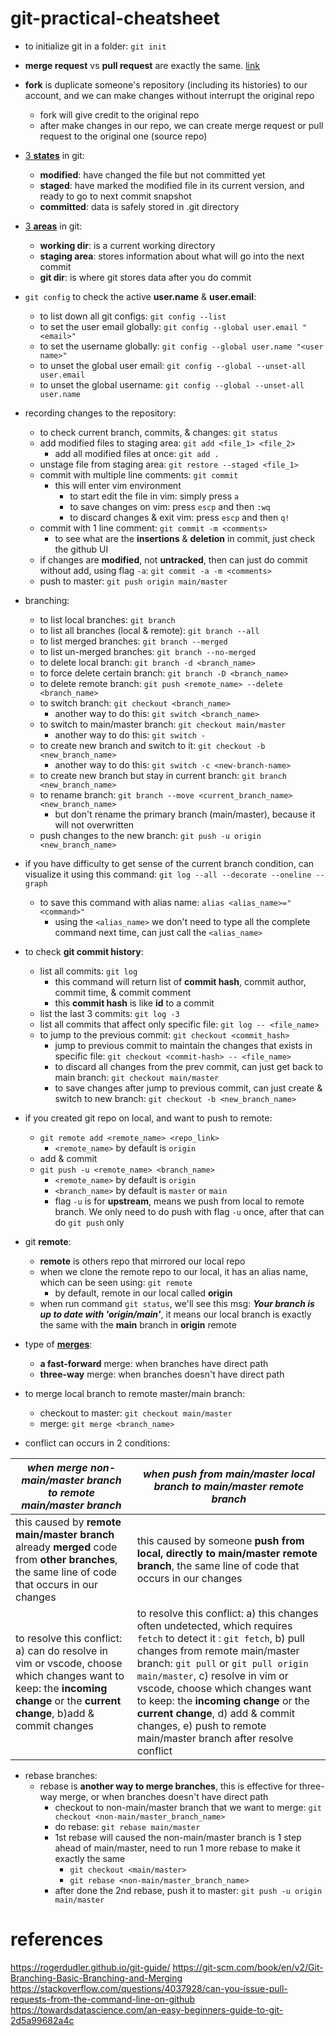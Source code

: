 # git-practical-cheatsheet

- to initialize git in a folder: `git init `
- **merge request** vs **pull request** are exactly the same. [link](https://stackoverflow.com/questions/22199432/pull-request-vs-merge-request)
- **fork** is duplicate someone's repository (including its histories) to our account, and we can make changes without interrupt the original repo
    - fork will give credit to the original repo
    - after make changes in our repo, we can create merge request or pull request to the original one (source repo)

- [3 **states**](https://serengetitech.com/tech/three-states-of-git-and-three-sections-of-a-git-project/) in git:
    - **modified**: have changed the file but not committed yet
    - **staged**: have marked the modified file in its current version, and ready to go to next commit snapshot
    - **committed**: data is safely stored in .git directory

- [3 **areas**](https://serengetitech.com/tech/three-states-of-git-and-three-sections-of-a-git-project/) in git:
    - **working dir**: is a current working directory
    - **staging area**: stores information about what will go into the next commit
    - **git dir**: is where git stores data after you do commit

- `git config` to check the active **user.name** & **user.email**:
    - to list down all git configs: `git config --list`
    - to set the user email globally: `git config --global user.email "<email>"`
    - to set the username globally: `git config --global user.name "<user name>"`
    - to unset the global user email: `git config --global --unset-all user.email`
    - to unset the global username: `git config --global --unset-all user.name`

- recording changes to the repository:
    - to check current branch, commits, & changes: `git status`
    - add modified files to staging area: `git add <file_1> <file_2>`
        - add all modified files at once: `git add .`
    - unstage file from staging area: `git restore --staged <file_1>`
    - commit with multiple line comments: `git commit`
        - this will enter vim environment
            - to start edit the file in vim: simply press `a`
            - to save changes on vim: press `escp` and then `:wq`
            - to discard changes & exit vim: press `escp` and then `q!`
    - commit with 1 line comment: `git commit -m <comments>`
        - to see what are the **insertions** & **deletion** in commit, just check the github UI
    - if changes are **modified**, not **untracked**, then can just do commit without add, using flag `-a`: `git commit -a -m <comments>`
    - push to master: `git push origin main/master`

- branching:
    - to list local branches: `git branch`
    - to list all branches (local & remote): `git branch --all`
    - to list merged branches: `git branch --merged`
    - to list un-merged branches: `git branch --no-merged`
    - to delete local branch: `git branch -d <branch_name>`
    - to force delete certain branch: `git branch -D <branch_name>`
    - to delete remote branch: `git push <remote_name> --delete <branch_name>`
    - to switch branch: `git checkout <branch_name>`
        - another way to do this: `git switch <branch_name>`
    - to switch to main/master branch: `git checkout main/master`
        - another way to do this: `git switch -`
    - to create new branch and switch to it: `git checkout -b <new_branch_name>`
      - another way to do this: `git switch -c <new-branch-name>`
    - to create new branch but stay in current branch: `git branch <new_branch_name>`
    - to rename branch: `git branch --move <current_branch_name> <new_branch_name>`
        - but don't rename the primary branch (main/master), because it will not overwritten
    - push changes to the new branch: `git push -u origin <new_branch_name>`

- if you have difficulty to get sense of the current branch condition, can visualize it using this command: `git log --all --decorate --oneline --graph`
    - to save this command with alias name: `alias <alias_name>="<command>"`
        - using the `<alias_name>` we don't need to type all the complete command next time, can just call the `<alias_name>`

- to check **git commit history**:
    - list all commits: `git log`
        - this command will return list of **commit hash**, commit author, commit time, & commit comment
        - this **commit hash** is like **id** to a commit
    - list the last 3 commits: `git log -3`
    - list all commits that affect only specific file: `git log -- <file_name>`
    - to jump to the previous commit: `git checkout <commit_hash>`
        - jump to previous commit to maintain the changes that exists in specific file: `git checkout <commit-hash> -- <file_name>`
        - to discard all changes from the prev commit, can just get back to main branch: `git checkout main/master`
        - to save changes after jump to previous commit, can just create & switch to new branch: `git checkout -b <new_branch_name>`

- if you created git repo on local, and want to push to remote:
    - `git remote add <remote_name> <repo_link>`
        - `<remote_name>` by default is `origin`
    - add & commit
    - `git push -u <remote_name> <branch_name>`
        - `<remote_name>` by default is `origin`
        - `<branch_name>` by default is `master` or `main`
        - flag `-u` is for **upstream**, means we push from local to remote branch. We only need to do push with flag `-u` once, after that can do `git push` only

- git **remote**:
    - **remote** is others repo that mirrored our local repo
    - when we clone the remote repo to our local, it has an alias name, which can be seen using: `git remote`
        - by default, remote in our local called **origin**
    - when run command `git status`, we'll see this msg: ***Your branch is up to date with 'origin/main'***, it means our local branch is exactly the same with the **main** branch in **origin** remote

- type of [**merges**](https://git-scm.com/book/en/v2/Git-Branching-Basic-Branching-and-Merging):
  - **a fast-forward** merge: when branches have direct path
  - **three-way** merge: when branches doesn't have direct path

- to merge local branch to remote master/main branch:
    - checkout to master: `git checkout main/master`
    - merge: `git merge <branch_name>`
- conflict can occurs in 2 conditions:

| ***when merge non-main/master branch to remote main/master branch*** | ***when push from main/master local branch to main/master remote branch*** |
| --- | --- |
| this caused by **remote main/master branch** already **merged** code from **other branches**, the same line of code that occurs in our changes | this caused by someone **push from local,  directly to main/master remote branch**, the same line of code that occurs in our changes |
| to resolve this conflict: a) can do resolve in vim or vscode, choose which changes want to keep: the **incoming change** or the **current change**, b)add & commit changes | to resolve this conflict: a) this changes often undetected, which requires `fetch` to detect it : `git fetch`, b) pull changes from remote main/master branch: `git pull` or `git pull origin main/master`, c) resolve in vim or vscode, choose which changes want to keep: the **incoming change** or the **current change**, d) add & commit changes, e) push to remote main/master branch after resolve conflict

- rebase branches:
    - rebase is **another way to merge branches**, this is effective for three-way merge, or when branches doesn't have direct path
        - checkout to non-main/master branch that we want to merge: `git checkout <non-main/master_branch_name>`
        - do rebase: `git rebase main/master`
        - 1st rebase will caused the non-main/master branch is 1 step ahead of main/master, need to run 1 more rebase to make it exactly the same
            - `git checkout <main/master>`
            - `git rebase <non-main/master_branch_name>`
        - after done the 2nd rebase, push it to master: `git push -u origin main/master`

# references
https://rogerdudler.github.io/git-guide/
https://git-scm.com/book/en/v2/Git-Branching-Basic-Branching-and-Merging
https://stackoverflow.com/questions/4037928/can-you-issue-pull-requests-from-the-command-line-on-github
https://towardsdatascience.com/an-easy-beginners-guide-to-git-2d5a99682a4c